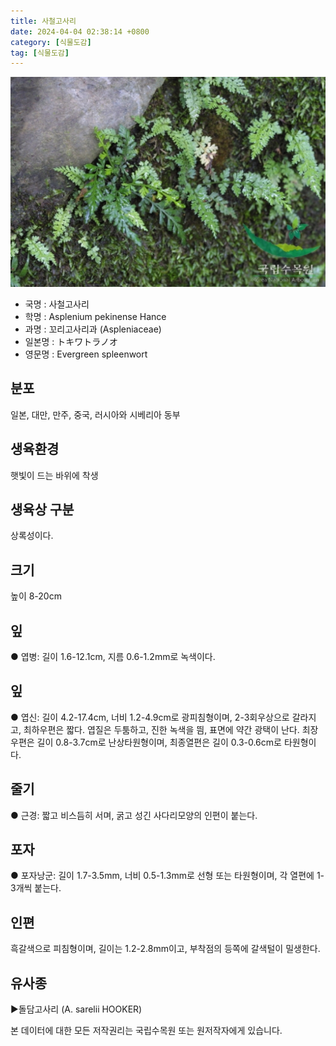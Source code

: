 ```yaml
---
title: 사철고사리
date: 2024-04-04 02:38:14 +0800
category: [식물도감]
tag: [식물도감]
---
```




![사철고사리](/assets/img/fileUpload/plants/basic/Aspleniaceae/Asplenium/4205/1_th2.JPG)
- 국명 : 사철고사리
- 학명 : Asplenium pekinense Hance
- 과명 : 꼬리고사리과 (Aspleniaceae)
- 일본명 : トキワトラノオ
- 영문명 : Evergreen spleenwort


## 분포
일본, 대만, 만주, 중국, 러시아와 시베리아 동부 
## 생육환경
햇빛이 드는 바위에 착생
## 생육상 구분
상록성이다. 
## 크기
높이 8-20cm
## 잎
● 엽병: 길이 1.6-12.1cm, 지름 0.6-1.2mm로 녹색이다. 
## 잎
● 엽신: 길이 4.2-17.4cm, 너비 1.2-4.9cm로 광피침형이며, 2-3회우상으로 갈라지고, 최하우편은 짧다. 엽질은 두툼하고, 진한 녹색을 띔, 표면에 약간 광택이 난다. 최장우편은 길이 0.8-3.7cm로 난상타원형이며, 최종열편은 길이 0.3-0.6cm로 타원형이다. 
## 줄기
● 근경: 짧고 비스듬히 서며, 굵고 성긴 사다리모양의 인편이 붙는다. 
## 포자
● 포자낭군: 길이 1.7-3.5mm, 너비 0.5-1.3mm로 선형 또는 타원형이며, 각 열편에 1-3개씩 붙는다. 
## 인편
흑갈색으로 피침형이며, 길이는 1.2-2.8mm이고, 부착점의 등쪽에 갈색털이 밀생한다. 
## 유사종
▶돌담고사리 (A. sarelii HOOKER)






본 데이터에 대한 모든 저작권리는 국립수목원 또는 원저작자에게 있습니다.
